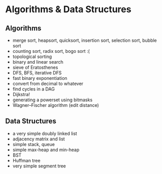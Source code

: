 # Algorithms & Data Structures

## Algorithms

- merge sort, heapsort, quicksort, insertion sort, selection sort, bubble sort
- counting sort, radix sort, bogo sort :(
- topological sorting
- binary and linear search
- sieve of Eratosthenes
- DFS, BFS, iterative DFS
- fast binary exponentiation
- convert from decimal to whatever
- find cycles in a DAG
- Dijkstra!
- generating a powerset using bitmasks
- Wagner–Fischer algorithm (edit distance)

## Data Structures

- a very simple doubly linked list
- adjacency matrix and list
- simple stack, queue
- simple max-heap and min-heap
- BST
- Huffman tree
- very simple segment tree
